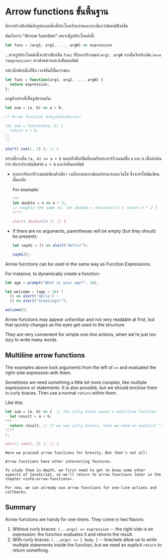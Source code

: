 # Arrow functions ขั้นพื้นฐาน

มีการสร้างฟังก์ชันอีกรูปแบบหนึ่งที่ประโยคเรียบง่ายและกระชับกว่านิพจน์ฟังก์ชัน

มันเรียกว่า "Arrow function" เพราะมีรูปประโยคดังนี้:

```js
let func = (arg1, arg2, ..., argN) => expression
```

...ด้วยรูปประโยตดังนี้จะสร้างฟังก์ชัน `func` ที่รับอาร์กิวเมนต์ `arg1..argN` จากนั้นจึงประเมิน `นิพจน์ (expression)` ทางด้านขวาและส่งคืนผลลัพธ์

กล่าวอีกนัยหนึ่งก็คือ เวอร์ชันที่สั้นกว่าของ

```js
let func = function(arg1, arg2, ..., argN) {
  return expression;
};
```

มาดูตัวอย่างที่เป็นรูปธรรมกัน:

```js run
let sum = (a, b) => a + b;

/* Arrow function นี้เป็นรูปที่เขียนสั้นกว่าของ:

let sum = function(a, b) {
  return a + b;
};
*/

alert( sum(1, 2) ); // 3
```

อย่างที่เราเห็น `(a, b) => a + b` หมายถึงฟังก์ชันที่ยอมรับสองอาร์กิวเมนต์ชื่อ `a` และ `b` เมื่อดำเนินการ มันจะประเมินนิพจน์ `a + b` และส่งคืนผลลัพธ์

- หากเรารับอาร์กิวเมนต์เพียงตัวเดียว วงเล็บรอบพารามิเตอร์สามารถละเว้นได้ ซึ่งจะทำให้มันเขียนสั้นลงอีก

    For example:

    ```js run
    *!*
    let double = n => n * 2;
    // roughly the same as: let double = function(n) { return n * 2 }
    */!*

    alert( double(3) ); // 6
    ```

- If there are no arguments, parentheses will be empty (but they should be present):

    ```js run
    let sayHi = () => alert("Hello!");

    sayHi();
    ```

Arrow functions can be used in the same way as Function Expressions.

For instance, to dynamically create a function:

```js run
let age = prompt("What is your age?", 18);

let welcome = (age < 18) ?
  () => alert('Hello') :
  () => alert("Greetings!");

welcome();
```

Arrow functions may appear unfamiliar and not very readable at first, but that quickly changes as the eyes get used to the structure.

They are very convenient for simple one-line actions, when we're just too lazy to write many words.

## Multiline arrow functions

The examples above took arguments from the left of `=>` and evaluated the right-side expression with them.

Sometimes we need something a little bit more complex, like multiple expressions or statements. It is also possible, but we should enclose them in curly braces. Then use a normal `return` within them.

Like this:

```js run
let sum = (a, b) => {  // the curly brace opens a multiline function
  let result = a + b;
*!*
  return result; // if we use curly braces, then we need an explicit "return" 
*/!*
};

alert( sum(1, 2) ); // 3
```

```smart header="More to come"
Here we praised arrow functions for brevity. But that's not all!

Arrow functions have other interesting features.

To study them in-depth, we first need to get to know some other aspects of JavaScript, so we'll return to arrow functions later in the chapter <info:arrow-functions>.

For now, we can already use arrow functions for one-line actions and callbacks.
```

## Summary

Arrow functions are handy for one-liners. They come in two flavors:

1. Without curly braces: `(...args) => expression` -- the right side is an expression: the function evaluates it and returns the result.
2. With curly braces: `(...args) => { body }` -- brackets allow us to write multiple statements inside the function, but we need an explicit `return` to return something.
